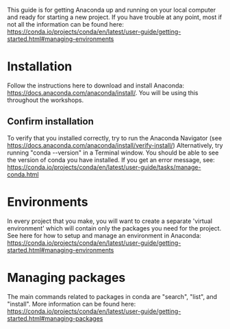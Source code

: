 This guide is for getting Anaconda up and running on your local computer and ready for starting a new project. If you have trouble at any point, most if not all the information can be found here: https://conda.io/projects/conda/en/latest/user-guide/getting-started.html#managing-environments

# Installation
Follow the instructions here to download and install Anaconda: https://docs.anaconda.com/anaconda/install/. You will be using this throughout the workshops.

## Confirm installation
To verify that you installed correctly, try to run the Anaconda Navigator (see https://docs.anaconda.com/anaconda/install/verify-install/) Alternatively, try running "conda --version" in a Terminal window. You should be able to see the version of conda you have installed. If you get an error message, see: https://conda.io/projects/conda/en/latest/user-guide/tasks/manage-conda.html

# Environments
In every project that you make, you will want to create a separate 'virtual environment' which will contain only the packages you need for the project.
See here for how to setup and manage an environment in Anaconda: https://conda.io/projects/conda/en/latest/user-guide/getting-started.html#managing-environments

# Managing packages
The main commands related to packages in conda are "search", "list", and "install". More information can be found here: https://conda.io/projects/conda/en/latest/user-guide/getting-started.html#managing-packages
